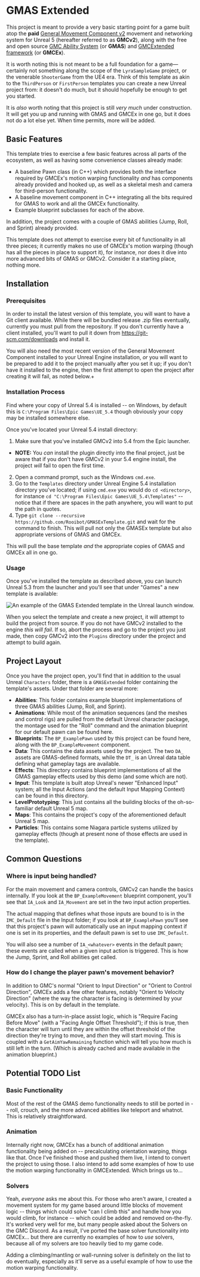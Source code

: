# GMAS Extended

This project is meant to provide a very basic starting point for a game built atop the **paid** [General Movement Component v2](https://www.unrealengine.com/marketplace/en-US/product/general-movement-component) movement and networking system for Unreal 5 (hereafter referred to as **GMCv2**), along with the free and open source [GMC Ability System](https://github.com/Reznok/GMCAbilitySystem) (or **GMAS**) and [GMCExtended framework](https://github.com/Rooibot/GMCExtended) (or **GMCEx**).

It is worth noting this is not meant to be a full foundation for a game—certainly not something along the scope of the `LyraSampleGame` project, or the venerable `ShooterGame` from the UE4 era. Think of this template as akin to the `ThirdPerson` or `FirstPerson` templates you can create a new Unreal project from: it doesn't do much, but it should hopefully be enough to get you started.

It is *also* worth noting that this project is still *very much* under construction. It will get you up and running with GMAS and GMCEx in one go, but it does not do a lot else yet. When time permits, more will be added.

## Basic Features

This template tries to exercise a few basic features across all parts of the ecosystem, as well as having some convenience classes already made:

* A baseline Pawn class (in C++) which provides both the interface required by GMCEx's motion warping functionality _and_ has components already provided and hooked up, as well as a skeletal mesh and camera for third-person functionality.
* A baseline movement component in C++ integrating all the bits required for GMAS to work and all the GMCEx functionality.
* Example blueprint subclasses for each of the above.

In addition, the project comes with a couple of GMAS abilities (Jump, Roll, and Sprint) already provided.

This template does not attempt to exercise every bit of functionality in all three pieces; it currently makes no use of GMCEx's motion warping (though has all the pieces in place to support it), for instance, nor does it dive into more advanced bits of GMAS or GMCv2. Consider it a starting place, nothing more.

## Installation

### Prerequisites

In order to install the latest version of this template, you will want to have a Git client available. While there will be bundled release .zip files eventually, currently you must pull from the repository. If you don't currently have a client installed, you'll want to pull it down from https://git-scm.com/downloads and install it.

You will also need the most recent version of the General Movement Component installed to your Unreal Engine installation, *or* you will want to be prepared to add it to the project manually after you set it up; if you don't have it installed to the engine, then the first attempt to open the project after creating it will fail, as noted below.+

### Installation Process

Find where your copy of Unreal 5.4 is installed -- on Windows, by default this is `C:\Program Files\Epic Games\UE_5.4` though obviously your copy may be installed somewhere else.

Once you've located your Unreal 5.4 install directory:

1. Make sure that you've installed GMCv2 into 5.4 from the Epic launcher.
  * **NOTE:** You _can_ install the plugin directly into the final project, just be aware that if you don't have GMCv2 in your 5.4 engine install, the project _will_ fail to open the first time.
2. Open a command prompt, such as the Windows `cmd.exe`.
3. Go to the `Templates` directory under Unreal Engine 5.4 installation directory you've located; if using `cmd.exe` you would do `cd <directory>`, for instance `cd "C:\Program Files\Epic Games\UE_5.4\Templates"` -- notice that if there are spaces in the path anywhere, you will want to put the path in quotes.
4. Type `git clone --recursive https://github.com/Rooibot/GMASExTemplate.git` and wait for the command to finish. This will pull not only the GMASEx template but also appropriate versions of GMAS and GMCEx.

This will pull the base template _and_ the appropriate copies of GMAS and GMCEx all in one go.

### Usage

Once you've installed the template as described above, you can launch Unreal 5.3 from the launcher and you'll see that under "Games" a new template is available:

![An example of the GMAS Extended template in the Unreal launch window.](Media/Example-TemplatePanel.png)

When you select the template and create a new project, it will attempt to build the project from source. If you do not have GMCv2 installed to the engine _this will fail_. If so, abort the process and go to the project you just made, then copy GMCv2 into the `Plugins` directory under the project and attempt to build again.

## Project Layout

Once you have the project open, you'll find that in addition to the usual Unreal `Characters` folder, there is a `GMASExtended` folder containing the template's assets. Under that folder are several more:

* **Abilities**: This folder contains example blueprint implementations of three GMAS abilities (Jump, Roll, and Sprint).
* **Animations**: While most of the animation sequences (and the meshes and control rigs) are pulled from the default Unreal character package, the montage used for the "Roll" command and the animation blueprint for our default pawn can be found here.
* **Blueprints**: The `BP_ExamplePawn` used by this project can be found here, along with the `BP_ExampleMovement` component.
* **Data**: This contains the data assets used by the project. The two `DA_` assets are GMAS-defined formats, while the `DT_` is an Unreal data table defining what gameplay tags are available.
* **Effects**: This directory contains blueprint implementations of all the GMAS gameplay effects used by this demo (and some which are not).
* **Input**: This template is built atop Unreal's newer "Enhanced Input" system; all the Input Actions (and the default Input Mapping Context) can be found in this directory.
* **LevelPrototyping**: This just contains all the building blocks of the oh-so-familiar default Unreal 5 map.
* **Maps**: This contains the project's copy of the aforementioned default Unreal 5 map.
* **Particles**: This contains some Niagara particle systems utilized by gameplay effects (though at present none of those effects are used in the template).

## Common Questions

### Where is input being handled?

For the main movement and camera controls, GMCv2 can handle the basics internally. If you look at the `BP_ExampleMovement` blueprint component, you'll see that `IA_Look` and `IA_Movement` are set in the two input action properties.

The actual mapping that defines what those inputs are bound to is in the `IMC_Default` file in the Input folder; if you look at `BP_ExamplePawn` you'll see that this project's pawn will automatically use an input mapping context if one is set in its properties, and the default pawn is set to use `IMC_Default`.

You will also see a number of `IA_<whatever>` events in the default pawn; these events are called when a given input action is triggered. This is how the Jump, Sprint, and Roll abilities get called.

### How do I change the player pawn's movement behavior?

In addition to GMC's normal "Orient to Input Direction" or "Orient to Control Direction", GMCEx adds a few other features, notably "Orient to Velocity Direction" (where the way the character is facing is determined by your velocity). This is on by default in the template.

GMCEx also has a turn-in-place assist logic, which is "Require Facing Before Move" (with a "Facing Angle Offset Threshold"); if this is true, then the character will turn until they are within the offset threshold of the direction they're trying to move, and *then* they will start moving. This is coupled with a `GetAimYawRemaining` function which will tell you how much is still left in the turn. (Which is already cached and made available in the animation blueprint.)

## Potential TODO List

### Basic Functionality

Most of the rest of the GMAS demo functionality needs to still be ported in -- roll, crouch, and the more advanced abilities like teleport and whatnot. This is relatively straightforward.

### Animation

Internally right now, GMCEx has a bunch of additional animation functionality being added on -- precalculating orientation warping, things like that. Once I've finished those and pushed them live, I intend to convert the project to using those. I also intend to add some examples of how to use the motion warping functionality in GMCExtended. Which brings us to...

### Solvers

Yeah, *everyone* asks me about this. For those who aren't aware, I created a movement system for my game based around little blocks of movement logic -- things which could solve "can I climb this" and handle how you would climb, for instance -- which could be added and removed on-the-fly. It's worked very well for me, but many people asked about the Solvers on the GMC Discord. As a result, I've ported the base solver functionality into GMCEx... but there are currently no examples of how to *use* solvers, because all of my solvers are too heavily tied to my game code.

Adding a climbing/mantling or wall-running solver is definitely on the list to do eventually, especially as it'll serve as a useful example of how to use the motion warping functionality.